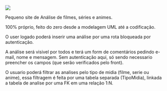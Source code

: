 <img src="https://i.imgur.com/9yJ2Q3k.jpeg">


Pequeno site de Análise de filmes, séries e animes.

100% próprio, feito do zero desde a modelagem UML até a codificação.

O user logado poderá inserir uma análise por uma rota bloqueada por autenticação.

A análise será visivel por todos e terá um form de comentários pedindo e-mail, nome e mensagem. Sem autenticação aqui, só sendo necessario preencher os campos (que serão verificados pelo front).

O usuario poderá filtrar as analises pelo tipo de midia (filme, serie ou anime), essa filtragem é feita por uma tabela separada (TipoMidia), linkada a tabela de analise por uma FK em uma relação 1:N.
